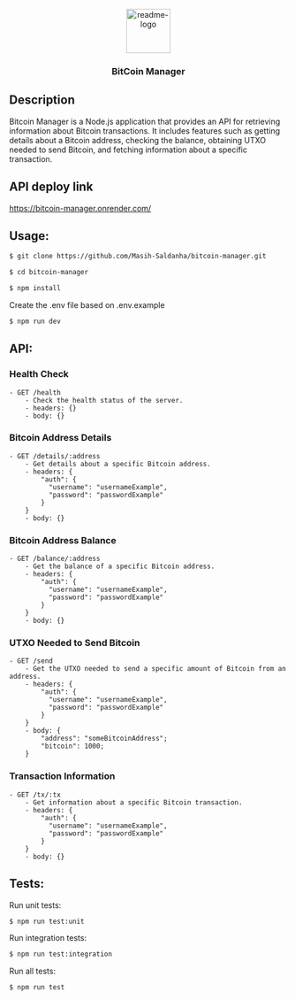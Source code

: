 <p align="center">
  <a href="https://github.com/$username-github/$nome-repositorio">
    <img src="https://notion-emojis.s3-us-west-2.amazonaws.com/prod/svg-twitter/1f512.svg" alt="readme-logo" width="80" height="80"> <!-- src="image-link" -->
  </a>

  <h3 align="center">
    BitCoin Manager
  </h3>
</p>

## Description

Bitcoin Manager is a Node.js application that provides an API for retrieving information about Bitcoin transactions. It includes features such as getting details about a Bitcoin address, checking the balance, obtaining UTXO needed to send Bitcoin, and fetching information about a specific transaction.

## API deploy link

https://bitcoin-manager.onrender.com/

## Usage:

```bash
$ git clone https://github.com/Masih-Saldanha/bitcoin-manager.git

$ cd bitcoin-manager

$ npm install
```
Create the .env file based on .env.example
```bash
$ npm run dev
```
## API:

### Health Check
```
- GET /health
    - Check the health status of the server.
    - headers: {}
    - body: {}
```
### Bitcoin Address Details
```
- GET /details/:address
    - Get details about a specific Bitcoin address.
    - headers: {
        "auth": {
          "username": "usernameExample",
          "password": "passwordExample"
        }
    }
    - body: {}
```
### Bitcoin Address Balance
```
- GET /balance/:address
    - Get the balance of a specific Bitcoin address.
    - headers: {
        "auth": {
          "username": "usernameExample",
          "password": "passwordExample"
        }
    }
    - body: {}
```
### UTXO Needed to Send Bitcoin
```
- GET /send
    - Get the UTXO needed to send a specific amount of Bitcoin from an address.
    - headers: {
        "auth": {
          "username": "usernameExample",
          "password": "passwordExample"
        }
    }
    - body: {
        "address": "someBitcoinAddress";
        "bitcoin": 1000;
    }
```
### Transaction Information
```
- GET /tx/:tx
    - Get information about a specific Bitcoin transaction.
    - headers: {
        "auth": {
          "username": "usernameExample",
          "password": "passwordExample"
        }
    }
    - body: {}
```

## Tests:

Run unit tests:

```bash
$ npm run test:unit
```

Run integration tests:

```bash
$ npm run test:integration
```

Run all tests:

```bash
$ npm run test
```